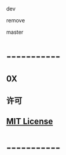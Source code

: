 dev

remove

master
# -----------

## 0X

## 许可

## [MIT License](https://github.com/ssooenftzero/0X/raw/master/LICENSE)

# -----------